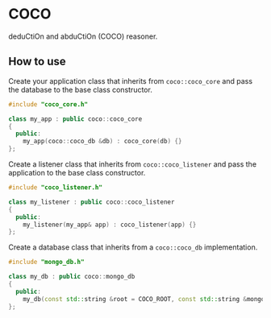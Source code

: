 # COCO

deduCtiOn and abduCtiOn (COCO) reasoner.

## How to use

Create your application class that inherits from `coco::coco_core` and pass the database to the base class constructor.

```cpp
#include "coco_core.h"

class my_app : public coco::coco_core
{
  public:
    my_app(coco::coco_db &db) : coco_core(db) {}
};
```

Create a listener class that inherits from `coco::coco_listener` and pass the application to the base class constructor.

```cpp
#include "coco_listener.h"

class my_listener : public coco::coco_listener
{
  public:
    my_listener(my_app& app) : coco_listener(app) {}
};
```

Create a database class that inherits from a `coco::coco_db` implementation.

```cpp
#include "mongo_db.h"

class my_db : public coco::mongo_db
{
  public:
    my_db(const std::string &root = COCO_ROOT, const std::string &mongodb_uri = MONGODB_URI(MONGODB_HOST, MONGODB_PORT)) : mongo_db(root, mongodb_uri) {}
};
```